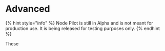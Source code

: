 # Advanced

{% hint style="info" %}
Node Pilot is still in Alpha and is not meant for production use. It is being released for testing purposes only.
{% endhint %}

These

